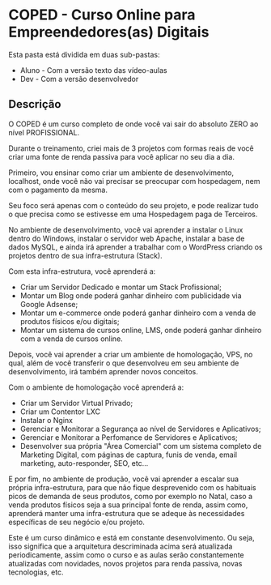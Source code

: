 # COPED - Curso Online para Empreendedores(as) Digitais

Esta pasta está dividida em duas sub-pastas:

* Aluno - Com a versão texto das vídeo-aulas
* Dev - Com a versão desenvolvedor

## Descrição

O COPED é um curso completo de onde você vai sair do absoluto ZERO ao nível PROFISSIONAL. 

Durante o treinamento, criei mais de 3 projetos com formas reais de você criar uma fonte de renda passiva para você aplicar no seu dia a dia.

Primeiro, vou ensinar como criar um ambiente de desenvolvimento, localhost, onde você não vai precisar se preocupar com hospedagem, nem com o pagamento da mesma.

Seu foco será apenas com o conteúdo do seu projeto, e pode realizar tudo o que precisa como se estivesse em uma Hospedagem paga de Terceiros.

No ambiente de desenvolvimento, você vai aprender a instalar o Linux dentro do Windows, instalar o servidor web Apache, instalar a base de dados MySQL, e ainda irá aprender a trabalhar com o WordPress criando os projetos dentro de sua infra-estrutura (Stack).

Com esta infra-estrutura, você aprenderá a:

* Criar um Servidor Dedicado e montar um Stack Profissional;
* Montar um Blog onde poderá ganhar dinheiro com publicidade via Google Adsense;
* Montar um e-commerce onde poderá ganhar dinheiro com a venda de produtos físicos e/ou digitais;
* Montar um sistema de cursos online, LMS, onde poderá ganhar dinheiro com a venda de cursos online.

Depois, você vai aprender a criar um ambiente de homologação, VPS, no qual, além de você transferir o que desenvolveu em seu ambiente de desenvolvimento,  irá também aprender novos conceitos.

Com o ambiente de homologação você aprenderá a:

* Criar um Servidor Virtual Privado;
* Criar um Contentor LXC
* Instalar o Nginx
* Gerenciar e Monitorar a Segurança ao nível de Servidores e Aplicativos;
* Gerenciar e Monitorar a Perfomance de Servidores e Aplicativos;
* Desenvolver sua própria "Área Comercial" com um sistema completo de Marketing Digital, com páginas de captura, funis de venda, email marketing, auto-responder, SEO, etc...

E por fim, no ambiente de produção, você vai aprender a escalar sua própria infra-estrutura, para que não fique desprevenido com os habituais picos de demanda de seus produtos, como por exemplo no Natal, caso a venda produtos físicos seja a sua principal fonte de renda, assim como,  aprenderá manter uma infra-estrutura que se adeque às necessidades específicas de seu negócio e/ou projeto.

Este é um curso dinâmico e está em constante desenvolvimento. Ou seja, isso significa que a arquitetura descriminada acima será atualizada periodicamente, assim como o curso e as aulas serão constantemente atualizadas com novidades, novos projetos para renda passiva, novas tecnologias, etc.
